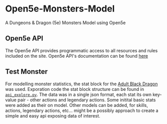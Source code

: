 # Open5e-Monsters-Model
A Dungeons &amp; Dragon (5e) Monsters Model using Open5e

## Open5e API
The Open5e API provides programmatic access to all resources and rules included on the site.
Open5e API's documentation can be found [here](https://open5e.com/api-docs)

## Test Monster
For modelling monster statistics, the stat block for the [Adult Black Dragon](https://open5e.com/monsters/adult-black-dragon) was used. Exporation code the stat block structure can be found in [`api_explore.py`](https://github.com/AliShaheed/Open5e-Monsters-Model/blob/056c19867ce196d3516bc09562c0ccdf759510ae/api_explore.py). The data was in a single json format, each stat its own key-value pair - other actions and legendary actions. Some initital basic stats were added as their on model. Other models can be added, for skills, actions, legendary actions, etc... might be a possibly approach to create a simple and easy api exposing data of interest.

